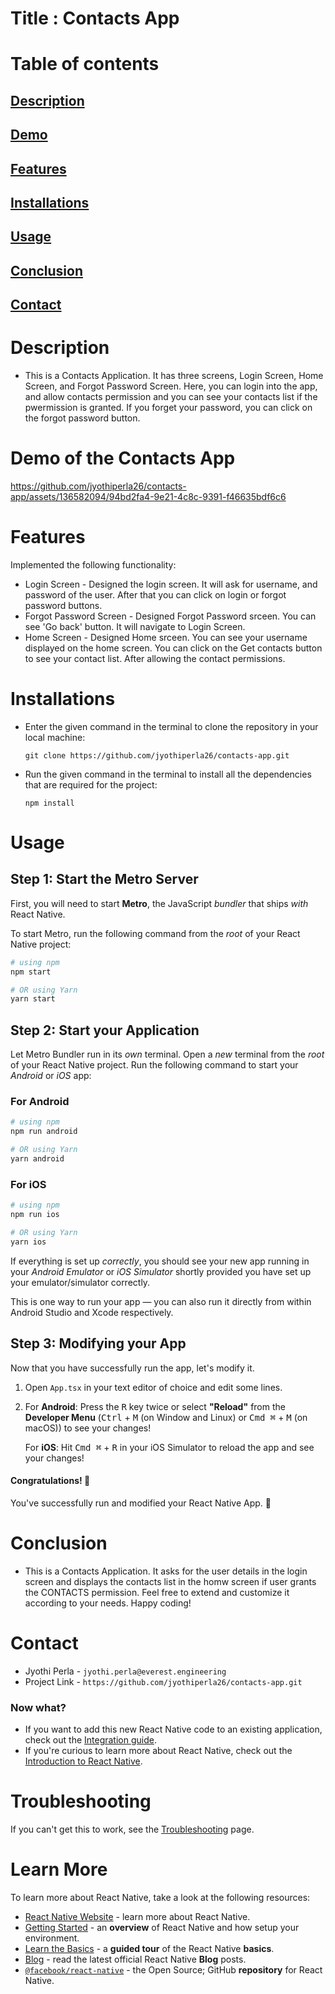 # Title : Contacts App

# Table of contents

## [Description](#description)
## [Demo](#demo)
## [Features](#features)
## [Installations](#installations)
## [Usage](#usage)
## [Conclusion](#conclusion)
## [Contact](#contact)

# Description

* This is a Contacts Application. It has three screens, Login Screen, Home Screen, and Forgot Password Screen. Here, you can login into the app, and allow contacts permission and you can see your contacts list if the pwermission is granted. If you forget your password, you can click on the forgot password button.

# Demo of the Contacts App


https://github.com/jyothiperla26/contacts-app/assets/136582094/94bd2fa4-9e21-4c8c-9391-f46635bdf6c6



# Features
Implemented the following functionality:

   - Login Screen - Designed the login screen. It will ask for username, and password of the user. After that you can click on login or forgot password buttons.
   - Forgot Password Screen - Designed Forgot Password srceen. You can see 'Go back' button. It will navigate to Login Screen.
   - Home Screen - Designed Home srceen. You can see your username displayed on the home screen. You can click on the Get contacts button to see your contact list. After allowing the contact permissions.

# Installations

* Enter the given command in the terminal to clone the repository in your local machine: 
    ```
    git clone https://github.com/jyothiperla26/contacts-app.git
    ```


* Run the given command in the terminal to install all the dependencies that are required for the project: 
    ```
    npm install
    ```


# Usage

## Step 1: Start the Metro Server

First, you will need to start **Metro**, the JavaScript _bundler_ that ships _with_ React Native.

To start Metro, run the following command from the _root_ of your React Native project:

```bash
# using npm
npm start

# OR using Yarn
yarn start
```

## Step 2: Start your Application

Let Metro Bundler run in its _own_ terminal. Open a _new_ terminal from the _root_ of your React Native project. Run the following command to start your _Android_ or _iOS_ app:

### For Android

```bash
# using npm
npm run android

# OR using Yarn
yarn android
```

### For iOS

```bash
# using npm
npm run ios

# OR using Yarn
yarn ios
```

If everything is set up _correctly_, you should see your new app running in your _Android Emulator_ or _iOS Simulator_ shortly provided you have set up your emulator/simulator correctly.

This is one way to run your app — you can also run it directly from within Android Studio and Xcode respectively.

## Step 3: Modifying your App

Now that you have successfully run the app, let's modify it.

1. Open `App.tsx` in your text editor of choice and edit some lines.
2. For **Android**: Press the <kbd>R</kbd> key twice or select **"Reload"** from the **Developer Menu** (<kbd>Ctrl</kbd> + <kbd>M</kbd> (on Window and Linux) or <kbd>Cmd ⌘</kbd> + <kbd>M</kbd> (on macOS)) to see your changes!

   For **iOS**: Hit <kbd>Cmd ⌘</kbd> + <kbd>R</kbd> in your iOS Simulator to reload the app and see your changes!

#### Congratulations! :tada:

You've successfully run and modified your React Native App. :partying_face:

# Conclusion

* This is a Contacts Application. It asks for the user details in the login screen and displays the contacts list in the homw screen if user grants the CONTACTS permission. Feel free to extend and customize it according to your needs. Happy coding!

# Contact

* Jyothi Perla - `jyothi.perla@everest.engineering`
* Project Link - `https://github.com/jyothiperla26/contacts-app.git`

### Now what?

- If you want to add this new React Native code to an existing application, check out the [Integration guide](https://reactnative.dev/docs/integration-with-existing-apps).
- If you're curious to learn more about React Native, check out the [Introduction to React Native](https://reactnative.dev/docs/getting-started).

# Troubleshooting

If you can't get this to work, see the [Troubleshooting](https://reactnative.dev/docs/troubleshooting) page.

# Learn More

To learn more about React Native, take a look at the following resources:

- [React Native Website](https://reactnative.dev) - learn more about React Native.
- [Getting Started](https://reactnative.dev/docs/environment-setup) - an **overview** of React Native and how setup your environment.
- [Learn the Basics](https://reactnative.dev/docs/getting-started) - a **guided tour** of the React Native **basics**.
- [Blog](https://reactnative.dev/blog) - read the latest official React Native **Blog** posts.
- [`@facebook/react-native`](https://github.com/facebook/react-native) - the Open Source; GitHub **repository** for React Native.

